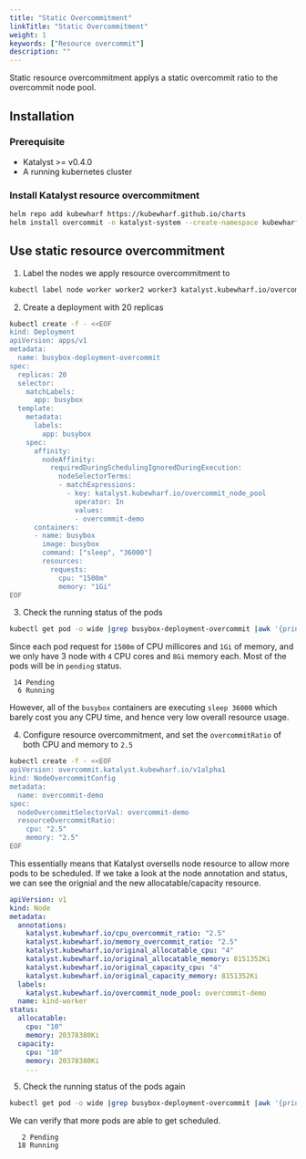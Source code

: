 ```yaml
---
title: "Static Overcommitment"
linkTitle: "Static Overcommitment"
weight: 1
keywords: ["Resource overcommit"]
description: ""
---
```

Static resource overcommitment applys a static overcommit ratio to the overcommit node pool.

## Installation

### Prerequisite
- Katalyst >= v0.4.0
- A running kubernetes cluster

### Install Katalyst resource overcommitment
```bash
helm repo add kubewharf https://kubewharf.github.io/charts
helm install overcommit -n katalyst-system --create-namespace kubewharf/katalyst-overcommit --set katalyst-agent.customArgs.sysadvisor-plugins="-overcommit-aware"
```

## Use static resource overcommitment
1. Label the nodes we apply resource overcommitment to
```bash
kubectl label node worker worker2 worker3 katalyst.kubewharf.io/overcommit_node_pool=overcommit-demo
``` 

2. Create a deployment with 20 replicas
```bash
kubectl create -f - <<EOF
kind: Deployment
apiVersion: apps/v1
metadata:
  name: busybox-deployment-overcommit
spec:
  replicas: 20
  selector:
    matchLabels:
      app: busybox
  template:
    metadata:
      labels:
        app: busybox
    spec:
      affinity:
        nodeAffinity:
          requiredDuringSchedulingIgnoredDuringExecution:
            nodeSelectorTerms:
            - matchExpressions:
              - key: katalyst.kubewharf.io/overcommit_node_pool
                operator: In
                values:
                - overcommit-demo
      containers:
      - name: busybox
        image: busybox
        command: ["sleep", "36000"]
        resources:
          requests:
            cpu: "1500m"
            memory: "1Gi"
EOF
```

3. Check the running status of the pods
```bash
kubectl get pod -o wide |grep busybox-deployment-overcommit |awk '{print $3}' |sort |uniq -c
```
Since each pod request for `1500m` of CPU millicores and `1Gi` of memory, and we only have 3 node with `4` CPU cores and `8Gi` memory each. Most of the pods will be in `pending` status.
```console
 14 Pending
  6 Running
```
However, all of the `busybox` containers are executing `sleep 36000` which barely cost you any CPU time, and hence very low overall resource usage.

4. Configure resource overcommitment, and set the `overcommitRatio` of both CPU and memory to `2.5`
```bash
kubectl create -f - <<EOF
apiVersion: overcommit.katalyst.kubewharf.io/v1alpha1
kind: NodeOvercommitConfig
metadata:
  name: overcommit-demo
spec:
  nodeOvercommitSelectorVal: overcommit-demo
  resourceOvercommitRatio:
    cpu: "2.5"
    memory: "2.5"
EOF
```
This essentially means that Katalyst oversells node resource to allow more pods to be scheduled.
If we take a look at the node annotation and status, we can see the orignial and the new allocatable/capacity resource.
```yaml
apiVersion: v1
kind: Node
metadata:
  annotations:
    katalyst.kubewharf.io/cpu_overcommit_ratio: "2.5"
    katalyst.kubewharf.io/memory_overcommit_ratio: "2.5"
    katalyst.kubewharf.io/original_allocatable_cpu: "4"
    katalyst.kubewharf.io/original_allocatable_memory: 8151352Ki
    katalyst.kubewharf.io/original_capacity_cpu: "4"
    katalyst.kubewharf.io/original_capacity_memory: 8151352Ki
  labels:
    katalyst.kubewharf.io/overcommit_node_pool: overcommit-demo
  name: kind-worker
status:
  allocatable:
    cpu: "10"
    memory: 20378380Ki
  capacity:
    cpu: "10"
    memory: 20378380Ki
    ...
```

5. Check the running status of the pods again
```bash
kubectl get pod -o wide |grep busybox-deployment-overcommit |awk '{print $3}' |sort |uniq -c
```
We can verify that more pods are able to get scheduled.
```console
   2 Pending
  18 Running
```